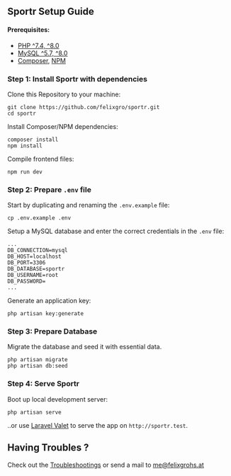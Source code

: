 ## Sportr Setup Guide
#### Prerequisites:
- [PHP ^7.4, ^8.0](https://www.php.net/downloads.php)
- [MySQL ^5.7, ^8.0](https://dev.mysql.com/doc/refman/8.0/en/getting-mysql.html)
- [Composer](https://getcomposer.org/download/), [NPM](https://www.npmjs.com/get-npm)

### Step 1: Install Sportr with dependencies
Clone this Repository to your machine:
```
git clone https://github.com/felixgro/sportr.git
cd sportr
```
Install Composer/NPM dependencies:
```
composer install
npm install
```
Compile frontend files:
```
npm run dev
```

### Step 2: Prepare `.env` file
Start by duplicating and renaming the `.env.example` file:
```
cp .env.example .env
```
Setup a MySQL database and enter the correct credentials in the `.env` file:
```
...
DB_CONNECTION=mysql
DB_HOST=localhost
DB_PORT=3306
DB_DATABASE=sportr
DB_USERNAME=root
DB_PASSWORD=
...
```
Generate an application key:
```
php artisan key:generate
```

### Step 3: Prepare Database
Migrate the database and seed it with essential data.
```
php artisan migrate
php artisan db:seed
```

### Step 4: Serve Sportr
Boot up local development server:
```
php artisan serve
```

..or use [Laravel Valet](https://laravel.com/docs/8.x/valet) to serve the app on `http://sportr.test`.

## Having Troubles ?
Check out the [Troubleshootings](Troubleshooting.md) or send a mail to [me@felixgrohs.at](mailto:me@felixgrohs.at)

